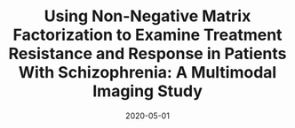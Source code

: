 ---
title: "Using Non-Negative Matrix Factorization to Examine Treatment Resistance and Response in Patients With Schizophrenia: A Multimodal Imaging Study"
collection: publications
permalink: /publication/2020-05-01-Using-Non-Negative-Matrix-Factorization-to-Examine-Treatment-Resistance-and-Response-in-Patients-With-Schizophrenia-A-Multimodal-Imaging-Study
date: 2020-05-01
venue: 'Biological psychiatry'
paperurl: 'https://linkinghub.elsevier.com/retrieve/pii/S0006322320310118'
citation: 'Plitman, Eric, Ochi, Ryo, Patel, Raihaan, Tsugawa, Sakiko, Tarumi, Ryosuke, Honda, Shiori, Matsushita, Karin, Fujii, Shinya, Uchida, Hiroyuki, Mimura, Masaru, Noda, Yoshihiro, <b>Devenyi, Gabriel A</b>, Nakajima, Shinichiro, Chakravarty, Mallar, &quot;<i>Using Non-Negative Matrix Factorization to Examine Treatment Resistance and Response in Patients With Schizophrenia: A Multimodal Imaging Study</i>.&quot; Biological psychiatry, 2020.'
---